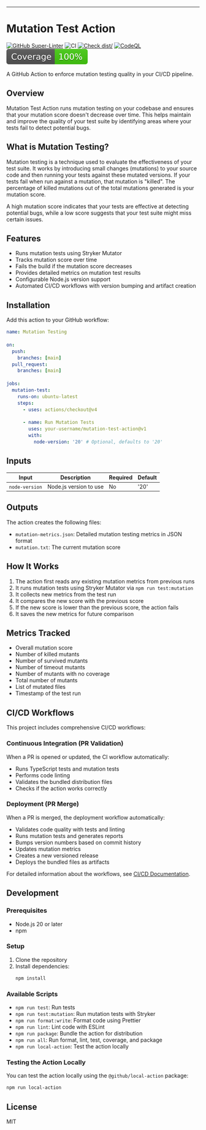 ---

# Mutation Test Action

[![GitHub Super-Linter](https://github.com/actions/typescript-action/actions/workflows/linter.yaml/badge.svg)](https://github.com/super-linter/super-linter)
![CI](https://github.com/actions/typescript-action/actions/workflows/ci.yaml/badge.svg)
[![Check dist/](https://github.com/actions/typescript-action/actions/workflows/check-dist.yaml/badge.svg)](https://github.com/actions/typescript-action/actions/workflows/check-dist.yaml)
[![CodeQL](https://github.com/actions/typescript-action/actions/workflows/codeql-analysis.yaml/badge.svg)](https://github.com/actions/typescript-action/actions/workflows/codeql-analysis.yaml)
[![Coverage](./badges/coverage.svg)](./badges/coverage.svg)

A GitHub Action to enforce mutation testing quality in your CI/CD pipeline.

## Overview

Mutation Test Action runs mutation testing on your codebase and ensures that
your mutation score doesn't decrease over time. This helps maintain and improve
the quality of your test suite by identifying areas where your tests fail to
detect potential bugs.

## What is Mutation Testing?

Mutation testing is a technique used to evaluate the effectiveness of your test
suite. It works by introducing small changes (mutations) to your source code and
then running your tests against these mutated versions. If your tests fail when
run against a mutation, that mutation is "killed". The percentage of killed
mutations out of the total mutations generated is your mutation score.

A high mutation score indicates that your tests are effective at detecting
potential bugs, while a low score suggests that your test suite might miss
certain issues.

## Features

- Runs mutation tests using Stryker Mutator
- Tracks mutation score over time
- Fails the build if the mutation score decreases
- Provides detailed metrics on mutation test results
- Configurable Node.js version support
- Automated CI/CD workflows with version bumping and artifact creation

## Installation

Add this action to your GitHub workflow:

```yaml
name: Mutation Testing

on:
  push:
    branches: [main]
  pull_request:
    branches: [main]

jobs:
  mutation-test:
    runs-on: ubuntu-latest
    steps:
      - uses: actions/checkout@v4

      - name: Run Mutation Tests
        uses: your-username/mutation-test-action@v1
        with:
          node-version: '20' # Optional, defaults to '20'
```

## Inputs

| Input          | Description            | Required | Default |
| -------------- | ---------------------- | -------- | ------- |
| `node-version` | Node.js version to use | No       | '20'    |

## Outputs

The action creates the following files:

- `mutation-metrics.json`: Detailed mutation testing metrics in JSON format
- `mutation.txt`: The current mutation score

## How It Works

1. The action first reads any existing mutation metrics from previous runs
2. It runs mutation tests using Stryker Mutator via `npm run test:mutation`
3. It collects new metrics from the test run
4. It compares the new score with the previous score
5. If the new score is lower than the previous score, the action fails
6. It saves the new metrics for future comparison

## Metrics Tracked

- Overall mutation score
- Number of killed mutants
- Number of survived mutants
- Number of timeout mutants
- Number of mutants with no coverage
- Total number of mutants
- List of mutated files
- Timestamp of the test run

## CI/CD Workflows

This project includes comprehensive CI/CD workflows:

### Continuous Integration (PR Validation)

When a PR is opened or updated, the CI workflow automatically:

- Runs TypeScript tests and mutation tests
- Performs code linting
- Validates the bundled distribution files
- Checks if the action works correctly

### Deployment (PR Merge)

When a PR is merged, the deployment workflow automatically:

- Validates code quality with tests and linting
- Runs mutation tests and generates reports
- Bumps version numbers based on commit history
- Updates mutation metrics
- Creates a new versioned release
- Deploys the bundled files as artifacts

For detailed information about the workflows, see
[CI/CD Documentation](./docs/CICD.md).

## Development

### Prerequisites

- Node.js 20 or later
- npm

### Setup

1. Clone the repository
2. Install dependencies:
   ```bash
   npm install
   ```

### Available Scripts

- `npm run test`: Run tests
- `npm run test:mutation`: Run mutation tests with Stryker
- `npm run format:write`: Format code using Prettier
- `npm run lint`: Lint code with ESLint
- `npm run package`: Bundle the action for distribution
- `npm run all`: Run format, lint, test, coverage, and package
- `npm run local-action`: Test the action locally

### Testing the Action Locally

You can test the action locally using the `@github/local-action` package:

```bash
npm run local-action
```

## License

MIT
